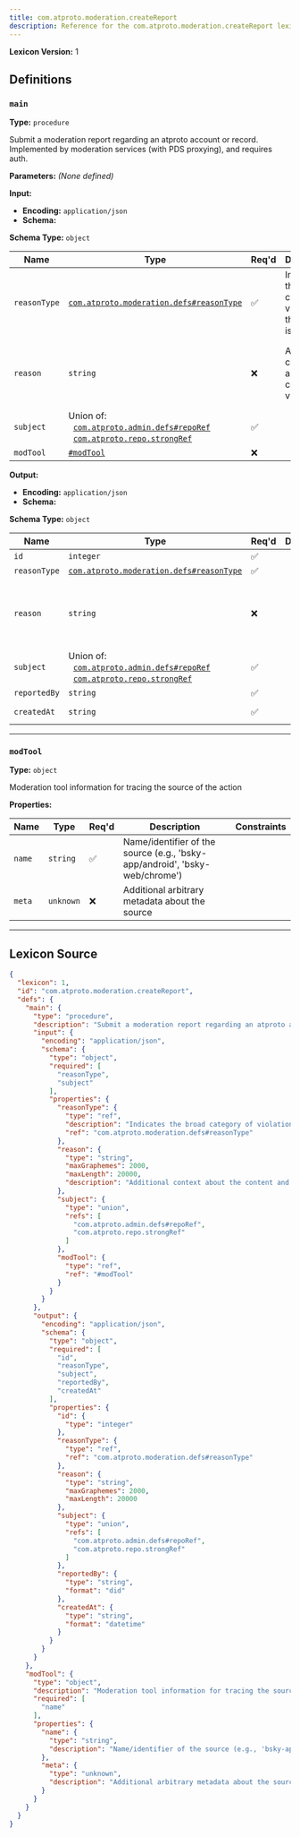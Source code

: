 ```yaml
---
title: com.atproto.moderation.createReport
description: Reference for the com.atproto.moderation.createReport lexicon
---
```

**Lexicon Version:** 1

## Definitions

<a name="main"></a>
### `main`

**Type:** `procedure`

Submit a moderation report regarding an atproto account or record. Implemented by moderation services (with PDS proxying), and requires auth.

**Parameters:** _(None defined)_

**Input:**

- **Encoding:** `application/json`
- **Schema:**

**Schema Type:** `object`

| Name | Type | Req'd  | Description | Constraints |
|------|------|----------|-------------|-------------|
| `reasonType` | [`com.atproto.moderation.defs#reasonType`](lexicons/com/atproto/moderation/defs#reasonType) | ✅  | Indicates the broad category of violation the report is for. |  |
| `reason` | `string` | ❌  | Additional context about the content and violation. | Max Length: 20000<br/>Max Graphemes: 2000 |
| `subject` | Union of:<br/>&nbsp;&nbsp;[`com.atproto.admin.defs#repoRef`](lexicons/com/atproto/admin/defs#repoRef)<br/>&nbsp;&nbsp;[`com.atproto.repo.strongRef`](lexicons/com/atproto/repo/strongref#undefined) | ✅  |  |  |
| `modTool` | [`#modTool`](#modtool) | ❌  |  |  |
**Output:**

- **Encoding:** `application/json`
- **Schema:**

**Schema Type:** `object`

| Name | Type | Req'd  | Description | Constraints |
|------|------|----------|-------------|-------------|
| `id` | `integer` | ✅  |  |  |
| `reasonType` | [`com.atproto.moderation.defs#reasonType`](lexicons/com/atproto/moderation/defs#reasonType) | ✅  |  |  |
| `reason` | `string` | ❌  |  | Max Length: 20000<br/>Max Graphemes: 2000 |
| `subject` | Union of:<br/>&nbsp;&nbsp;[`com.atproto.admin.defs#repoRef`](lexicons/com/atproto/admin/defs#repoRef)<br/>&nbsp;&nbsp;[`com.atproto.repo.strongRef`](lexicons/com/atproto/repo/strongref#undefined) | ✅  |  |  |
| `reportedBy` | `string` | ✅  |  | Format: `did` |
| `createdAt` | `string` | ✅  |  | Format: `datetime` |

---

<a name="modtool"></a>
### `modTool`

**Type:** `object`

Moderation tool information for tracing the source of the action

**Properties:**

| Name | Type | Req'd  | Description | Constraints |
|------|------|----------|-------------|-------------|
| `name` | `string` | ✅  | Name/identifier of the source (e.g., 'bsky-app/android', 'bsky-web/chrome') |  |
| `meta` | `unknown` | ❌  | Additional arbitrary metadata about the source |  |

---

## Lexicon Source
```json
{
  "lexicon": 1,
  "id": "com.atproto.moderation.createReport",
  "defs": {
    "main": {
      "type": "procedure",
      "description": "Submit a moderation report regarding an atproto account or record. Implemented by moderation services (with PDS proxying), and requires auth.",
      "input": {
        "encoding": "application/json",
        "schema": {
          "type": "object",
          "required": [
            "reasonType",
            "subject"
          ],
          "properties": {
            "reasonType": {
              "type": "ref",
              "description": "Indicates the broad category of violation the report is for.",
              "ref": "com.atproto.moderation.defs#reasonType"
            },
            "reason": {
              "type": "string",
              "maxGraphemes": 2000,
              "maxLength": 20000,
              "description": "Additional context about the content and violation."
            },
            "subject": {
              "type": "union",
              "refs": [
                "com.atproto.admin.defs#repoRef",
                "com.atproto.repo.strongRef"
              ]
            },
            "modTool": {
              "type": "ref",
              "ref": "#modTool"
            }
          }
        }
      },
      "output": {
        "encoding": "application/json",
        "schema": {
          "type": "object",
          "required": [
            "id",
            "reasonType",
            "subject",
            "reportedBy",
            "createdAt"
          ],
          "properties": {
            "id": {
              "type": "integer"
            },
            "reasonType": {
              "type": "ref",
              "ref": "com.atproto.moderation.defs#reasonType"
            },
            "reason": {
              "type": "string",
              "maxGraphemes": 2000,
              "maxLength": 20000
            },
            "subject": {
              "type": "union",
              "refs": [
                "com.atproto.admin.defs#repoRef",
                "com.atproto.repo.strongRef"
              ]
            },
            "reportedBy": {
              "type": "string",
              "format": "did"
            },
            "createdAt": {
              "type": "string",
              "format": "datetime"
            }
          }
        }
      }
    },
    "modTool": {
      "type": "object",
      "description": "Moderation tool information for tracing the source of the action",
      "required": [
        "name"
      ],
      "properties": {
        "name": {
          "type": "string",
          "description": "Name/identifier of the source (e.g., 'bsky-app/android', 'bsky-web/chrome')"
        },
        "meta": {
          "type": "unknown",
          "description": "Additional arbitrary metadata about the source"
        }
      }
    }
  }
}
```
